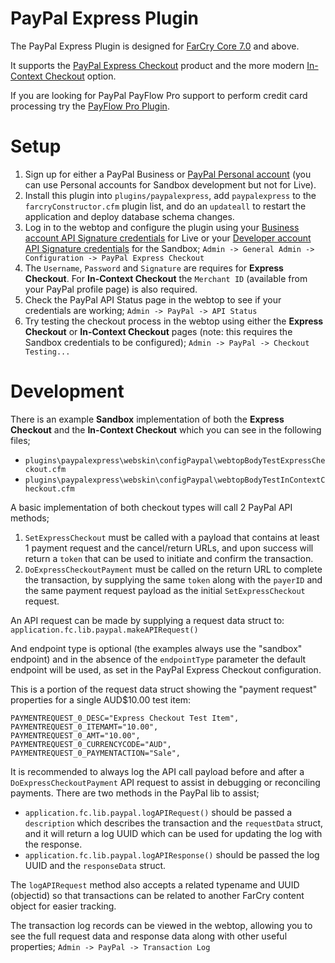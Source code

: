 # PayPal Express Plugin

The PayPal Express Plugin is designed for [FarCry Core 7.0](http://www.farcrycore.org)
and above.

It supports the [PayPal Express Checkout][paypalexpresscheckout] product and
the more modern [In-Context Checkout][paypalincontextcheckout] option.

If you are looking for PayPal PayFlow Pro support to perform credit card
processing try the [PayFlow Pro Plugin][paypalplugin].


# Setup

1. Sign up for either a PayPal Business or [PayPal Personal account][paypalsignup]
   (you can use Personal accounts for Sandbox development but not for Live).
2. Install this plugin into `plugins/paypalexpress`, add `paypalexpress`
   to the `farcryConstructor.cfm` plugin list, and do an `updateall` to
   restart the application and deploy database schema changes.
3. Log in to the webtop and configure the plugin using your
   [Business account API Signature credentials][paypalcredentials] for Live
   or your [Developer account API Signature credentials][paypaldeveloperaccount]
   for the Sandbox;
   `Admin -> General Admin -> Configuration -> PayPal Express Checkout`
4. The `Username`, `Password` and `Signature` are requires for **Express Checkout**.
   For **In-Context Checkout** the `Merchant ID` (available from your PayPal
   profile page) is also required.
5. Check the PayPal API Status page in the webtop to see if your credentials
   are working;
   `Admin -> PayPal -> API Status`
6. Try testing the checkout process in the webtop using either the
   **Express Checkout** or **In-Context Checkout** pages (note: this requires
   the Sandbox credentials to be configured);
   `Admin -> PayPal -> Checkout Testing...`


# Development

There is an example **Sandbox** implementation of both the **Express Checkout**
and the **In-Context Checkout** which you can see in the following files;

- `plugins\paypalexpress\webskin\configPaypal\webtopBodyTestExpressCheckout.cfm`
- `plugins\paypalexpress\webskin\configPaypal\webtopBodyTestInContextCheckout.cfm`

A basic implementation of both checkout types will call 2 PayPal API methods;

1. `SetExpressCheckout` must be called with a payload that contains at least 1
   payment request and the cancel/return URLs, and upon success will return a
   `token` that can be used to initiate and confirm the transaction.
2. `DoExpressCheckoutPayment` must be called on the return URL to complete the
   transaction, by supplying the same `token` along with the `payerID` and the
   same payment request payload as the initial `SetExpressCheckout` request.

An API request can be made by supplying a request data struct to:
`application.fc.lib.paypal.makeAPIRequest()`

And endpoint type is optional (the examples always use the "sandbox" endpoint)
and in the absence of the `endpointType` parameter the default endpoint will
be used, as set in the PayPal Express Checkout configuration.

This is a portion of the request data struct showing the "payment request"
properties for a single AUD$10.00 test item:

    PAYMENTREQUEST_0_DESC="Express Checkout Test Item",
    PAYMENTREQUEST_0_ITEMAMT="10.00",
    PAYMENTREQUEST_0_AMT="10.00",
    PAYMENTREQUEST_0_CURRENCYCODE="AUD",
    PAYMENTREQUEST_0_PAYMENTACTION="Sale",

It is recommended to always log the API call payload before and after a
`DoExpressCheckoutPayment` API request to assist in debugging or reconciling
payments. There are two methods in the PayPal lib to assist;

- `application.fc.lib.paypal.logAPIRequest()` should be passed a `description`
  which describes the transaction and the `requestData` struct, and it will
  return a log UUID which can be used for updating the log with the response.
- `application.fc.lib.paypal.logAPIResponse()` should be passed the log UUID
  and the `responseData` struct.

The `logAPIRequest` method also accepts a related typename and UUID (objectid)
so that transactions can be related to another FarCry content object for easier
tracking.

The transaction log records can be viewed in the webtop, allowing you to see
the full request data and response data along with other useful properties;
`Admin -> PayPal -> Transaction Log`


[paypalplugin]: https://github.com/farcrycore/plugin-paypal
[paypalsignup]: https://www.paypal.com/signup/account
[paypalcredentials]: https://developer.paypal.com/docs/classic/api/apiCredentials/#creating-an-api-signature
[paypaldeveloperaccount]: https://developer.paypal.com/developer/accounts/
[paypalexpresscheckout]: https://developer.paypal.com/docs/classic/products/express-checkout/
[paypalincontextcheckout]: https://developer.paypal.com/docs/classic/express-checkout/in-context/

